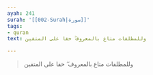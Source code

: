 ```yaml
---
ayah: 241
surah: '[[002-Surah|سورة]]'
tags:
- quran
text: وللمطلقات متاع بالمعروف ۖ حقا على المتقين

---
```

> وللمطلقات متاع بالمعروف ۖ حقا على المتقين
